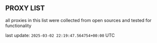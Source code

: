 ## PROXY LIST

all proxies in this list were collected from open sources and tested for functionality

last update: `2025-03-02 22:19:47.564754+00:00` UTC